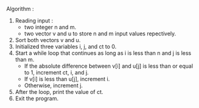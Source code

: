 Algorithm : 
1. Reading input : 
    * two integer n and m.
    * two vector v and u to store n and m input values repectively.
2. Sort both vectors v and u.
3. Initialized three variables i, j, and ct to 0.
4. Start a while loop that continues as long as i is less than n and j is less than m.
    * If the absolute difference between v[i] and u[j] is less than or equal to 1, increment ct, i, and j.
    * If v[i] is less than u[j], increment i.
    * Otherwise, increment j.
5. After the loop, print the value of ct.
6. Exit the program.